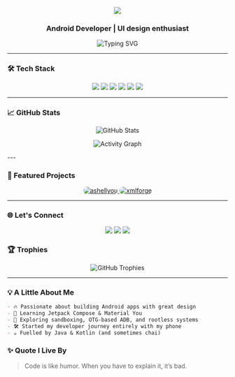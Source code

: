 <p align="center">
  <img src="https://capsule-render.vercel.app/api?type=waving&color=0:00c6ff,100:0072ff&height=190&section=header&text=Hi%20I'm%20Hridayan&fontSize=60&fontAlign=50&fontColor=ffffff" />
</p>

<h3 align="center">Android Developer | UI design enthusiast </h3>

<p align="center">
  <img src="https://readme-typing-svg.demolab.com?font=Fira+Code&size=22&pause=1000&center=true&vCenter=true&width=500&lines=Just+a+guy+who+loves+apps+%26+design;Crafting+Android+apps;Mastering+Jetpack+Compose+bit+by+bit;Designing+with+Material+You;Building+one+app+at+a+time" alt="Typing SVG">
</p>

---

### 🛠️ Tech Stack

<p align="center">
  <img src="https://img.shields.io/badge/Java-%23ED8B00.svg?style=for-the-badge&logo=java&logoColor=white"/>
  <img src="https://img.shields.io/badge/Kotlin-%230095D5.svg?style=for-the-badge&logo=kotlin&logoColor=white"/>
  <img src="https://img.shields.io/badge/Android-%233DDC84.svg?style=for-the-badge&logo=android&logoColor=white"/>
  <img src="https://img.shields.io/badge/Jetpack%20Compose-%23007ACC.svg?style=for-the-badge&logo=jetpackcompose&logoColor=white"/>
  <img src="https://img.shields.io/badge/Material%20Design-757575?style=for-the-badge&logo=material-design&logoColor=white"/>
  <img src="https://img.shields.io/badge/GitHub-%23121011.svg?style=for-the-badge&logo=github&logoColor=white"/>
</p>

---

### 📈 GitHub Stats

<p align="center">
  <picture>
    <source 
      srcset="https://github-readme-stats.vercel.app/api?username=dp-hridayan&show_icons=true&hide_border=true&bg_color=0D1117&title_color=90CAF9&text_color=64B5F6&icon_color=CE93D8"
      media="(prefers-color-scheme: dark)" />
    <source 
      srcset="https://github-readme-stats.vercel.app/api?username=dp-hridayan&show_icons=true&hide_border=true&bg_color=E3F2FD&title_color=0D47A1&text_color=1565C0&icon_color=8E24AA"
      media="(prefers-color-scheme: light)" />
    <img 
      src="https://github-readme-stats.vercel.app/api?username=dp-hridayan&show_icons=true&hide_border=true&bg_color=E3F2FD&title_color=0D47A1&text_color=1565C0&icon_color=8E24AA" 
      alt="GitHub Stats" />
  </picture>
</p>

<p align="center">
  <picture>
    <source 
      srcset="https://github-readme-activity-graph.vercel.app/graph?username=dp-hridayan&hide_border=true&area_color=388E3C&line=66BB6A&point=81C784&color=C8E6C9&bg_color=1B1F1B"
      media="(prefers-color-scheme: dark)" />
    <source 
      srcset="https://github-readme-activity-graph.vercel.app/graph?username=dp-hridayan&hide_border=true&area_color=A5D6A7&line=A5D6A7&point=66BB6A&color=1B5E20&bg_color=E8F5E9"
      media="(prefers-color-scheme: light)" />
    <img 
      src="https://github-readme-activity-graph.vercel.app/graph?username=dp-hridayan&hide_border=true&area_color=A5D6A7&line=A5D6A7&point=66BB6A&color=1B5E20&bg_color=E8F5E9" 
      alt="Activity Graph" />
  </picture>
</p>
---

### 🚀 Featured Projects

<p align="center">

  <!-- Ashellyou Card -->
<a href="https://github.com/dp-hridayan/ashellyou">
  <picture>
    <source 
      media="(prefers-color-scheme: dark)" 
      srcset="https://github-readme-stats.vercel.app/api/pin/?username=dp-hridayan&repo=ashellyou&hide_border=true&bg_color=0D1117&title_color=90CAF9&text_color=64B5F6&icon_color=CE93D8" />
    <source 
      media="(prefers-color-scheme: light)" 
      srcset="https://github-readme-stats.vercel.app/api/pin/?username=dp-hridayan&repo=ashellyou&hide_border=true&bg_color=E3F2FD&title_color=0D47A1&text_color=1565C0&icon_color=8E24AA" />
    <img 
      src="https://github-readme-stats.vercel.app/api/pin/?username=dp-hridayan&repo=ashellyou&hide_border=true&bg_color=E3F2FD&title_color=0D47A1&text_color=1565C0&icon_color=8E24AA"
      alt="ashellyou"
      style="border-radius:25px;" />
  </picture>
</a>

  <!-- XMLForge Card -->
 <a href="https://github.com/dp-hridayan/xmlforge">
  <picture>
    <source 
      media="(prefers-color-scheme: dark)" 
      srcset="https://github-readme-stats.vercel.app/api/pin/?username=dp-hridayan&repo=xmlforge&hide_border=true&bg_color=0D1117&title_color=90CAF9&text_color=64B5F6&icon_color=CE93D8" />
    <source 
      media="(prefers-color-scheme: light)" 
      srcset="https://github-readme-stats.vercel.app/api/pin/?username=dp-hridayan&repo=xmlforge&hide_border=true&bg_color=E3F2FD&title_color=0D47A1&text_color=1565C0&icon_color=8E24AA" />
    <img 
      src="https://github-readme-stats.vercel.app/api/pin/?username=dp-hridayan&repo=xmlforge&hide_border=true&bg_color=E3F2FD&title_color=0D47A1&text_color=1565C0&icon_color=8E24AA"
      alt="xmlforge"
      style="border-radius:25px;" />
  </picture>
</a>

---

### 🌐 Let's Connect

<p align="center">
  <a href="mailto:hridayanofficial@gmail.com"><img src="https://img.shields.io/badge/Gmail-D14836?style=for-the-badge&logo=gmail&logoColor=white"/></a>
  <a href="https://t.me/hridayan"><img src="https://img.shields.io/badge/Telegram-2CA5E0?style=for-the-badge&logo=telegram&logoColor=white"/></a>
  <a href="https://linkedin.com/in/dp-hridayan-36a087296"><img src="https://img.shields.io/badge/LinkedIn-%230077B5.svg?style=for-the-badge&logo=linkedin&logoColor=white"/></a>
</p>


### 🏆 Trophies

<p align="center">
  <picture>
    <source 
      srcset="https://github-profile-trophy.vercel.app/?username=dp-hridayan&theme=tokyonight&no-frame=true&row=1&column=6"
      media="(prefers-color-scheme: dark)" />
    <source 
      srcset="https://github-profile-trophy.vercel.app/?username=dp-hridayan&theme=flat&no-frame=true&row=1&column=6"
      media="(prefers-color-scheme: light)" />
    <img 
      src="https://github-profile-trophy.vercel.app/?username=dp-hridayan&theme=flat&no-frame=true&row=1&column=6" 
      alt="GitHub Trophies" />
  </picture>
</p>

-----

### 💡 A Little About Me

```md
- 🔥 Passionate about building Android apps with great design
- 📱 Learning Jetpack Compose & Material You
- 🧠 Exploring sandboxing, OTG-based ADB, and rootless systems
- 🛠 Started my developer journey entirely with my phone
- ☕ Fuelled by Java & Kotlin (and sometimes chai)
```

### ✨ Quote I Live By

> Code is like humor. When you have to explain it, it’s bad.

